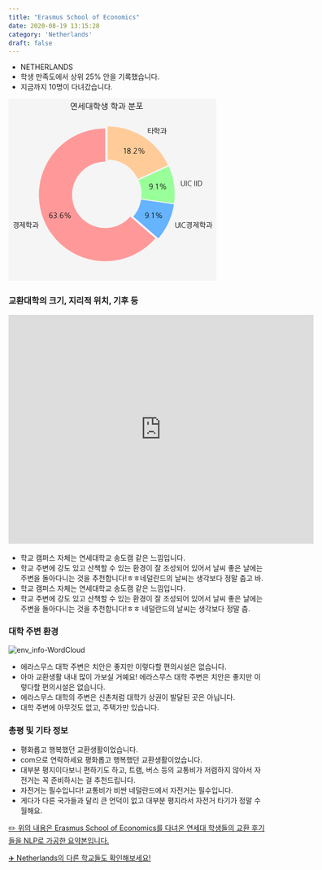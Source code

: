```yaml
---
title: "Erasmus School of Economics"
date: 2020-08-19 13:15:28
category: 'Netherlands'
draft: false
---
```



* NETHERLANDS
* 학생 만족도에서 상위 25% 안을 기록했습니다.
* 지금까지 10명이 다녀갔습니다. 

![department-info](../plots/NL000014.png)
### 교환대학의 크기, 지리적 위치, 기후 등
<iframe
width="600"
height="450"
frameborder="0" style="border:0"
src="https://www.google.com/maps/embed/v1/place?key=AIzaSyC9e1AME-pVmWC4hBpFdu5S4dKzyepa3HQ&q=Erasmus+School+of+Economics&center=51.9180228,4.5262223&zoom=14" allowfullscreen>
</iframe>

* 학교 캠퍼스 자체는 연세대학교 송도캠 같은 느낌입니다.
* 학교 주변에 강도 있고 산책할 수 있는 환경이 잘 조성되어 있어서 날씨 좋은 날에는 주변을 돌아다니는 것을 추천합니다!ㅎㅎ네덜란드의 날씨는 생각보다 정말 춥고 바.
* 학교 캠퍼스 자체는 연세대학교 송도캠 같은 느낌입니다.
* 학교 주변에 강도 있고 산책할 수 있는 환경이 잘 조성되어 있어서 날씨 좋은 날에는 주변을 돌아다니는 것을 추천합니다!ㅎㅎ 네덜란드의 날씨는 생각보다 정말 춥.


### 대학 주변 환경

![env_info-WordCloud](../univ_wordclouds_okt/env_info/NL000014_env_info_okt.png)

* 에라스무스 대학 주변은 치안은 좋지만 이렇다할 편의시설은 없습니다.
* 아마 교환생활 내내 많이 가보실 거예요! 에라스무스 대학 주변은 치안은 좋지만 이렇다할 편의시설은 없습니다.
* 에라스무스 대학의 주변은 신촌처럼 대학가 상권이 발달된 곳은 아닙니다.
* 대학 주변에 아무것도 없고, 주택가만 있습니다.


### 총평 및 기타 정보 
* 평화롭고 행복했던 교환생활이었습니다.
* com으로 연락하세요 평화롭고 행복했던 교환생활이었습니다.
* 대부분 평지이다보니 편하기도 하고, 트램, 버스 등의 교통비가 저렴하지 않아서 자전거는 꼭 준비하시는 걸 추천드립니다.
* 자전거는 필수입니다! 교통비가 비싼 네덜란드에서 자전거는 필수입니다.
* 게다가 다른 국가들과 달리 큰 언덕이 없고 대부분 평지라서 자전거 타기가 정말 수월해요.


[✏️ 위의 내용은 Erasmus School of Economics를 다녀온 연세대 학생들의 교환 후기들을 NLP로 가공한 요약본입니다.](http://oia.yonsei.ac.kr/partner/expReport.asp?ucode=NL000014&bgbn=A)

[✈️ Netherlands의 다른 학교들도 확인해보세요!](https://yonsei-exchange.netlify.app/?category=Netherlands)
